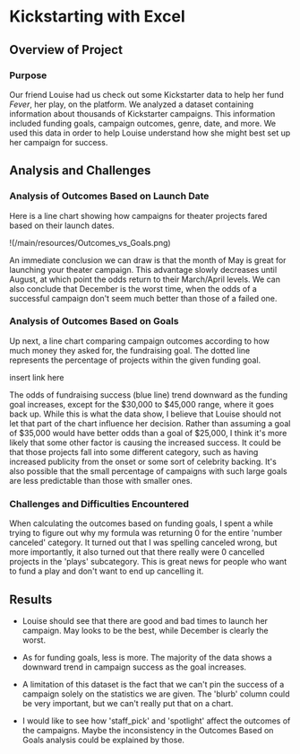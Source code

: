 # Kickstarting with Excel

## Overview of Project

### Purpose

Our friend Louise had us check out some Kickstarter data to help her fund *Fever*,
her play, on the platform. We analyzed a dataset containing information about thousands
of Kickstarter campaigns. This information included funding goals, campaign outcomes,
genre, date, and more. We used this data in order to help Louise understand how she
might best set up her campaign for success.

## Analysis and Challenges

### Analysis of Outcomes Based on Launch Date

Here is a line chart showing how campaigns for theater projects fared based on their
launch dates.

!(/main/resources/Outcomes_vs_Goals.png)

An immediate conclusion we can draw is that the month of May is great for launching
your theater campaign. This advantage slowly decreases until August, at which point 
the odds return to their March/April levels. We can also conclude that December
is the worst time, when the odds of a successful campaign don't seem much better
than those of a failed one.

### Analysis of Outcomes Based on Goals

Up next, a line chart comparing campaign outcomes according to how much money they
asked for, the fundraising goal. The dotted line represents the percentage of projects 
within the given funding goal.

insert link here

The odds of fundraising success (blue line) trend downward as the funding goal
increases, except for the $30,000 to $45,000 range, where it goes back up.
While this is what the data show, I believe that Louise should not let that
part of the chart influence her decision. Rather than assuming a goal of $35,000
would have better odds than a goal of $25,000, I think it's more likely that
some other factor is causing the increased success. It could be that those projects
fall into some different category, such as having increased publicity from the onset
or some sort of celebrity backing. It's also possible that the small percentage of
campaigns with such large goals are less predictable than those with smaller ones.

### Challenges and Difficulties Encountered

When calculating the outcomes based on funding goals, I spent a while trying to
figure out why my formula was returning 0 for the entire 'number canceled' category.
It turned out that I was spelling canceled wrong, but more importantly, it also turned
out that there really were 0 cancelled projects in the 'plays' subcategory. This is 
great news for people who want to fund a play and don't want to end up cancelling it.

## Results

- Louise should see that there are good and bad times to launch her campaign. May looks
to be the best, while December is clearly the worst.

- As for funding goals, less is more. The majority of the data shows a downward trend
in campaign success as the goal increases.

- A limitation of this dataset is the fact that we can't pin the success of a campaign
solely on the statistics we are given. The 'blurb' column could be very important,
but we can't really put that on a chart. 

- I would like to see how 'staff_pick' and 'spotlight' affect the outcomes of the
campaigns. Maybe the inconsistency in the Outcomes Based on Goals analysis could be
explained by those.

